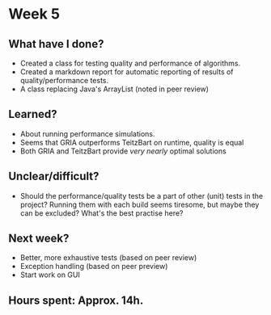 # Week 5

## What have I done?
* Created a class for testing quality and performance of algorithms.
* Created a markdown report for automatic reporting of results of quality/performance tests.
* A class replacing Java's ArrayList (noted in peer review)

## Learned?
* About running performance simulations.
* Seems that GRIA outperforms TeitzBart on runtime, quality is equal
* Both GRIA and TeitzBart provide *very nearly* optimal solutions

## Unclear/difficult?  
* Should the performance/quality tests be a part of other (unit) tests in the project? Running them with each build seems tiresome, but maybe they can be excluded? What's the best practise here?

## Next week?
* Better, more exhaustive tests (based on peer review)
* Exception handling (based on peer preview)
* Start work on GUI

## Hours spent: Approx. 14h.